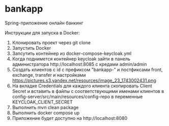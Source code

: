 # bankapp

Spring-приложение онлайн банкинг

Инструкции для запуска в Docker:
1) Клонировать проект через git clone
2) Запустить Docker
3) Запсутить контейнер из docker-compose-keycloak.yml
4) Когда поднимется контейнер keycloak зайти в панель администратора http://localhost:8085
   с кредами admin/admin
5) Создать клиентов с id с префиксом "bankapp-" и постфиксами front, exchange, transfer
   и настройками https://pictures.s3.yandex.net/resources/image_23_1743002431.png
6) На вкладке Credentials для каждого клиента скопировать Client Secret и вставить в файлы с
   соответствующими именами клиентов в config-server/src/main/resources/config-repo в переменные 
   KEYCLOAK_CLIENT_SECRET
7) Выполнить mvn clean package
8) Выполнить docker compose up
9) Приложение будет доступно на http://localhost:8080